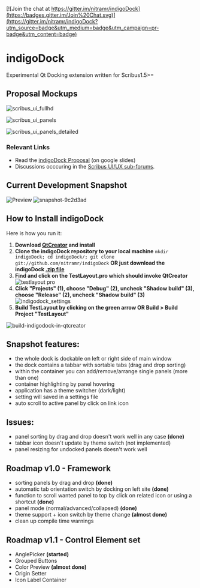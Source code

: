 [![Join the chat at https://gitter.im/nitramr/indigoDock](https://badges.gitter.im/Join%20Chat.svg)](https://gitter.im/nitramr/indigoDock?utm_source=badge&utm_medium=badge&utm_campaign=pr-badge&utm_content=badge)
# indigoDock 
Experimental Qt Docking extension written for Scribus1.5>=  

## Proposal Mockups
![scribus_ui_fullhd](https://cloud.githubusercontent.com/assets/4140247/10866901/27f00cba-8014-11e5-91f8-8894712e08ce.png)

![scribus_ui_panels](https://cloud.githubusercontent.com/assets/4140247/10866907/6fe10a9c-8014-11e5-9d46-8fd4ec9ecc33.png)

![scribus_ui_panels_detailed](https://cloud.githubusercontent.com/assets/4140247/10866918/5d8ae97a-8015-11e5-85ad-a27eeaaad4ce.png)

### Relevant Links 
* Read the [indigoDock Proposal](https://goo.gl/T4gFd5) (on google slides)  
* Discussions occcuring in the [Scribus UI/UX sub-forums](http://forums.scribus.net/index.php/topic,1617.0.html).  

## Current Development Snapshot
![Preview](https://drive.google.com/open?id=0B6L-QFyXo0RRQ1pSeWdYLVNDUTA)
![snapshot-9c2d3ad](https://cloud.githubusercontent.com/assets/4140247/12284558/1a9f278a-b976-11e5-8402-4f50e6f9fbf9.gif)


## How to Install indigoDock
Here is how you run it:  
1. **Download [QtCreator](http://www.qt.io/download-open-source/) and install**  
2. **Clone the indigoDock repository to your local machine** ```mkdir indigoDock; cd indigoDock/; git clone git://github.com/nitramr/indigoDock``` **OR just download the indigoDock [.zip file](https://github.com/nitramr/indigoDock/archive/master.zip)**  
3. **Find and click on the TestLayout.pro which should invoke QtCreator**  
![testlayout pro](https://cloud.githubusercontent.com/assets/4140247/10866360/21cef028-7ff9-11e5-8c4c-e0e86c682868.png)  
4. **Click "Projects" (1), choose "Debug" (2), uncheck "Shadow build" (3), choose "Release" (2), uncheck "Shadow build" (3)**  
![indigodock_settings](https://cloud.githubusercontent.com/assets/15112256/11942773/1b5a8e9c-a839-11e5-8a50-a897ec7a7236.png)  
5. **Build TestLayout by clicking on the green arrow OR Build > Build Project "TestLayout"**  

![build-indigodock-in-qtcreator](https://cloud.githubusercontent.com/assets/4140247/10866388/01e7e67e-7ffa-11e5-852c-0176e022c647.jpg)  

## Snapshot features:
* the whole dock is dockable on left or right side of main window  
* the dock contains a tabbar with sortable tabs (drag and drop sorting)  
* within the container you can add/remove/arrange single panels (more than one)  
* container highlighting by panel hovering  
* application has a theme switcher (dark/light)  
* setting will saved in a settings file  
* auto scroll to active panel by click on link icon  


## Issues:
* panel sorting by drag and drop doesn't work well in any case **(done)**  
* tabbar icon doesn't update by theme switch (not implemented)  
* panel resizing for undocked panels doesn't work well  


## Roadmap v1.0 - Framework
* sorting panels by drag and drop **(done)**  
* automatic tab orientation switch by docking on left site **(done)**  
* function to scroll wanted panel to top by click on related icon or using a shortcut **(done)**  
* panel mode (normal/advanced/collapsed) **(done)**  
* theme support + icon switch by theme change **(almost done)**  
* clean up compile time warnings  

## Roadmap v1.1 - Control Element set
* AnglePicker **(started)**  
* Grouped Buttons  
* Color Preview **(almost done)**  
* Origin Setter  
* Icon Label Container  
